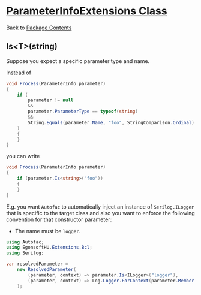 # [ParameterInfoExtensions Class](help/T_EgonsoftHU_Extensions_Bcl_ParameterInfoExtensions.md)

Back to [Package Contents](https://github.com/gcsizmadia/EgonsoftHU.Extensions.Bcl#package-contents)

## Is&lt;T&gt;(string)

Suppose you expect a specific parameter type and name.

Instead of
```C#
void Process(ParameterInfo parameter)
{
    if (
        parameter != null
        &&
        parameter.ParameterType == typeof(string)
        &&
        String.Equals(parameter.Name, "foo", StringComparison.Ordinal)
    )
    {
    }
}
```
you can write
```C#
void Process(ParameterInfo parameter)
{
    if (parameter.Is<string>("foo"))
    {
    }
}
```
E.g. you want `Autofac` to automatically inject an instance of `Serilog.ILogger` that is specific to the target class and also you want to enforce the following convention for that constructor parameter:
- The name must be `logger`.
```C#
using Autofac;
using EgonsoftHU.Extensions.Bcl;
using Serilog;

var resolvedParameter =
    new ResolvedParameter(
        (parameter, context) => parameter.Is<ILogger>("logger"),
        (parameter, context) => Log.Logger.ForContext(parameter.Member.DeclaringType)
    );
```
